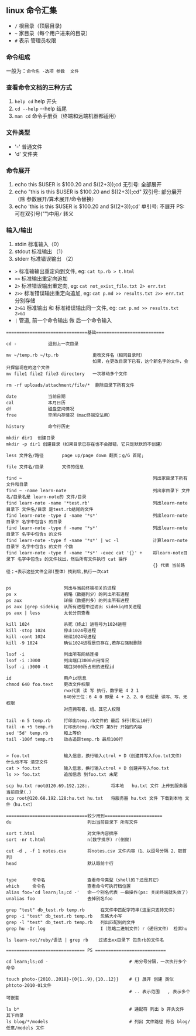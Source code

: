 ## linux 命令汇集
- `/`  根目录（顶层目录)
- `~`  家目录（每个用户进来的目录）
- `#`  表示 管理员权限 

### 命令组成
一般为：`命令名 -选项 参数  文件`

### 查看命令文档的三种方式
1. `help cd`    help 开头
2. `cd --help`  --help 结尾
3. `man cd`     命令手册页（终端和远端机器都适用）  

### 文件类型
- '-'     普通文件
- 'd'     文件夹

### 命令展开
1. echo this $USER is $100.20 and $((2+3));cd                 无引号: 全部展开
2. echo "this is this $USER is $100.20 and $((2+3));cd"       双引号: 部分展开（除 参数展开/算术展开/命令替换）
3. echo 'this is this $USER is $100.20 and $((2+3));cd'       单引号: 不展开
PS: 可在双引号("")中用`/` 转义

### 输入/输出
1. stdin 标准输入（0）
2. stdout 标准输出 （1）
3. stderr 标准错误输出 （2）

* `>`   标准输输出重定向到文件, eg: `cat tp.rb > t.html`
* `>>`  标准输出重定向追加
* `2>`  标准错误输出重定向,    eg: `cat not_exist_file.txt 2> err.txt`
* `2>>` 标准错误输出重定向追加, eg: `cat p.md >> results.txt 2>> err.txt` 分别存储
* `2>&1` 标准输出 和 标准错误输出同一文件, eg: `cat p.md >> results.txt 2>&1`
* `|` 管道, 前一个命令输出 做 后一个命令输入



```
===============================基础==========================

cd -            退到上一次目录

mv ~/temp.rb ~/tp.rb             更改文件名（相同目录时）
                                 如果，在更改目录下已有，这个新名字的文件，会只保留现在的这个文件
mv file1 file2 file3 directory   一次移动多个文件

rm -rf uploads/attachment/file/*  删除目录下所有文件

date            当前日期
cal             本月日历
df              磁盘空间情况
free            空闲内存情况（mac终端没法用）

history         命令行历史
  
mkdir dir1  创建目录
mkdir -p dir1 创建目录（如果目录已存在也不会报错，它只是默默的不创建）

less 文件名/路径       page up/page down 翻页；g/G 首尾; 

file 文件名/目录       文件的信息

find ~                                                  列出家目录下所有文件和目录
find ~ -name learn-note                                 列出家目录下 文件名/目录名是 learn-note的 文件/目录
find learn-note -name '*test.rb'                        列出learn-note 目录下 文件名/目录 是test.rb结尾的文件
find learn-note -type d -name '*s*'                     列出learn-note 目录下 名字中包含s 的目录
find learn-note -type f -name '*s*'                     列出learn-note 目录下 名字中包含s 的文件
find learn-note -type f -name '*s*' | wc -l             计算learn-note 目录下 名字中包含s 的文件 个数
find learn-note -type f -name '*s*' -exec cat '{}' +    将learn-note目录下 名字中包含s 的文件找出，然后所有文件执行 cat 操作
                                                        {} 代表 当前路径；+表示这些文件全部(整体）找到后,执行一次cat


ps                    列出与当前终端相关的进程
ps x                  初略（数据列少）的列出所有进程
ps aux                详细（数据列多）的列出所有进程
ps aux |grep sidekiq  从所有进程中过滤出 sidekiq相关进程
ps aux | less         太长分页查看

kill 1024             杀死（终止）进程号为1024进程
kill -stop 1024       停止1024号进程
kill -cont 1024       继续1024号进程
kill -9 1024          确认1024进程是否存在,若存在强制删除

lsof -i               列出所有网络连接
lsof -i :3000         列出端口3000占用情况
lsof -i :3000 -t      端口3000所占用的进程id

id                    用户id信息
chmod 640 foo.text    更改文件权限
                      rwx代表 读 写 执行，数字是 4 2 1
                      640分三位：6 4 0 即是 4 + 2、2、0 也就是 读写、写、无权限
                      对应拥有者、组、其它人权限

tail -n 5 temp.rb     打印出temp.rb文件的 最后 5行(默认10行)
tail -n +5 temp.rb    打印出temp.rb文件 第5行 开始的内容
sed '5d' temp.rb      和上等价
tail -100f temp.rb    动态追踪temp.rb 最后100行


> foo.txt             输入信息，换行输入ctrol + D（创建并写入foo.txt文件） 什么也不写 清空文件
cat > foo.txt         输入信息，换行输入ctrol + D 创建并写入foo.txt
ls >> foo.txt         追加信息 到foo.txt 末尾       

scp hu.txt root@120.69.192.128:.        将本地   hu.txt 文件 上传到服务器 当前目录(.)
scp root@120.68.192.128:hu.txt hu.txt   将服务器 hu.txt 文件 下载到本地 文件（hu.txt）

===============================较少用到======================
du                             列出当前目录下 所有文件

sort t.html                    对文件内容排序
sort -nr t.html                n(数字排序) r(倒叙)

cut -d , -f 1 notes.csv        将notes.csv 文件内容（1、以逗号分隔 2、取首列）
head                           默认取前十行
 

type      命令名                查看命令类型（shell的？还是其它）
which     命令名                查看命令可执行档位置
alias foo='cd learn;ls;cd -'   命一个别名代表 一串操作(ps: 关闭终端就失效了)
unalias foo                    去掉别名foo

grep "test" db_test.rb temp.rb      在文件中匹配字符串(这里只支持文件)
grep -i "test" db_test.rb temp.rb   忽略大小写
grep -l "test" db_test.rb temp.rb   列出匹配到的文件
grep hu -Ir log                     I（忽略二进制文件）r（递归文件） 检索hu

ls learn-not/ruby/语法 | grep rb    过滤出xx目录下 包含rb的文件名

============================== PS ===========================

cd learn;ls;cd -                               # 用分号分隔，一次执行多个命令

touch photo-{2010..2018}-{0{1..9},{10..12}}    # {} 展开 创建 类似 phtoto-2010-01文件
                                               # .. 表示范围   , 表示多个 可嵌套

ls b*                                          # 通配符 列出 b 开头文件 其下目录
ls blog/*/models                               # 列出 文件路径 符合 blog/任意/models 文件


```